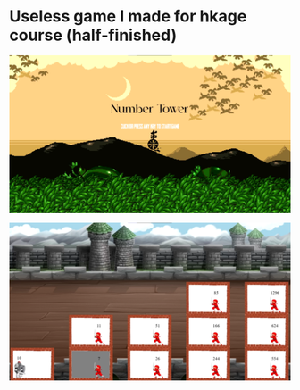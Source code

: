 # Useless game I made for hkage course (half-finished)

![Title Screen](./assets/markdown/title.png)

![Game Screen](./assets/markdown/main.png)
